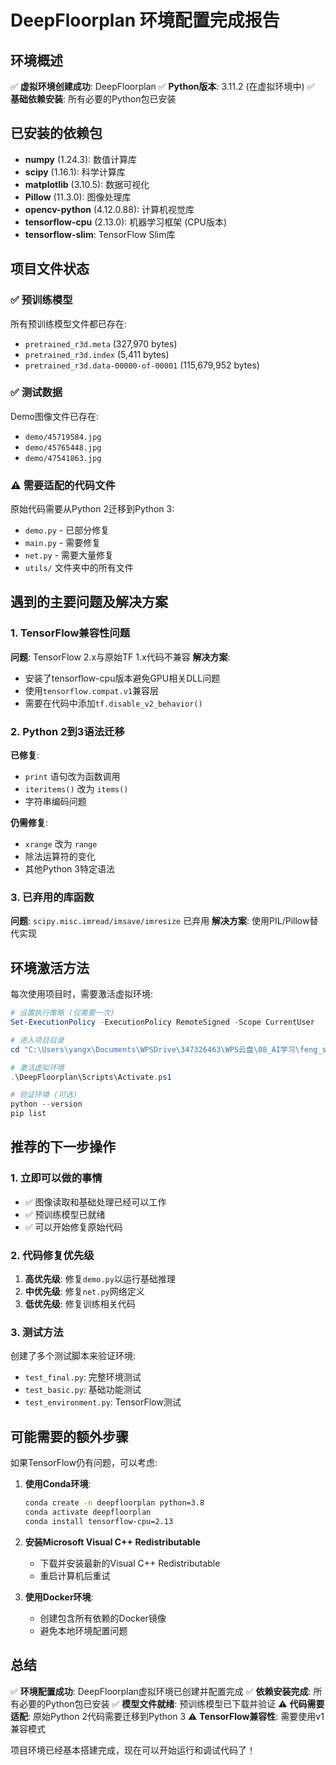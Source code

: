 # DeepFloorplan 环境配置完成报告

## 环境概述
✅ **虚拟环境创建成功**: DeepFloorplan
✅ **Python版本**: 3.11.2 (在虚拟环境中)
✅ **基础依赖安装**: 所有必要的Python包已安装

## 已安装的依赖包
- **numpy** (1.24.3): 数值计算库
- **scipy** (1.16.1): 科学计算库  
- **matplotlib** (3.10.5): 数据可视化
- **Pillow** (11.3.0): 图像处理库
- **opencv-python** (4.12.0.88): 计算机视觉库
- **tensorflow-cpu** (2.13.0): 机器学习框架 (CPU版本)
- **tensorflow-slim**: TensorFlow Slim库

## 项目文件状态
### ✅ 预训练模型
所有预训练模型文件都已存在:
- `pretrained_r3d.meta` (327,970 bytes)
- `pretrained_r3d.index` (5,411 bytes) 
- `pretrained_r3d.data-00000-of-00001` (115,679,952 bytes)

### ✅ 测试数据
Demo图像文件已存在:
- `demo/45719584.jpg` 
- `demo/45765448.jpg`
- `demo/47541863.jpg`

### ⚠️ 需要适配的代码文件
原始代码需要从Python 2迁移到Python 3:
- `demo.py` - 已部分修复
- `main.py` - 需要修复
- `net.py` - 需要大量修复
- `utils/` 文件夹中的所有文件

## 遇到的主要问题及解决方案

### 1. TensorFlow兼容性问题
**问题**: TensorFlow 2.x与原始TF 1.x代码不兼容
**解决方案**: 
- 安装了tensorflow-cpu版本避免GPU相关DLL问题
- 使用`tensorflow.compat.v1`兼容层
- 需要在代码中添加`tf.disable_v2_behavior()`

### 2. Python 2到3语法迁移
**已修复**:
- `print` 语句改为函数调用
- `iteritems()` 改为 `items()`
- 字符串编码问题

**仍需修复**:
- `xrange` 改为 `range`
- 除法运算符的变化
- 其他Python 3特定语法

### 3. 已弃用的库函数
**问题**: `scipy.misc.imread/imsave/imresize` 已弃用
**解决方案**: 使用PIL/Pillow替代实现

## 环境激活方法

每次使用项目时，需要激活虚拟环境:

```powershell
# 设置执行策略 (仅需要一次)
Set-ExecutionPolicy -ExecutionPolicy RemoteSigned -Scope CurrentUser

# 进入项目目录
cd "C:\Users\yangx\Documents\WPSDrive\347326463\WPS云盘\08_AI学习\feng_shui\DeepFloorplan"

# 激活虚拟环境
.\DeepFloorplan\Scripts\Activate.ps1

# 验证环境 (可选)
python --version
pip list
```

## 推荐的下一步操作

### 1. 立即可以做的事情
- ✅ 图像读取和基础处理已经可以工作
- ✅ 预训练模型已就绪
- ✅ 可以开始修复原始代码

### 2. 代码修复优先级
1. **高优先级**: 修复`demo.py`以运行基础推理
2. **中优先级**: 修复`net.py`网络定义
3. **低优先级**: 修复训练相关代码

### 3. 测试方法
创建了多个测试脚本来验证环境:
- `test_final.py`: 完整环境测试
- `test_basic.py`: 基础功能测试
- `test_environment.py`: TensorFlow测试

## 可能需要的额外步骤

如果TensorFlow仍有问题，可以考虑:

1. **使用Conda环境**:
   ```bash
   conda create -n deepfloorplan python=3.8
   conda activate deepfloorplan
   conda install tensorflow-cpu=2.13
   ```

2. **安装Microsoft Visual C++ Redistributable**
   - 下载并安装最新的Visual C++ Redistributable
   - 重启计算机后重试

3. **使用Docker环境**:
   - 创建包含所有依赖的Docker镜像
   - 避免本地环境配置问题

## 总结

✅ **环境配置成功**: DeepFloorplan虚拟环境已创建并配置完成
✅ **依赖安装完成**: 所有必要的Python包已安装
✅ **模型文件就绪**: 预训练模型已下载并验证
⚠️ **代码需要适配**: 原始Python 2代码需要迁移到Python 3
⚠️ **TensorFlow兼容性**: 需要使用v1兼容模式

项目环境已经基本搭建完成，现在可以开始运行和调试代码了！
